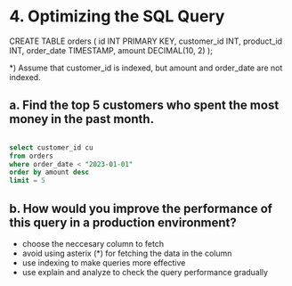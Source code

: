 # 4. Optimizing the SQL Query

CREATE TABLE orders (
id INT PRIMARY KEY,
customer_id INT,
product_id INT,
order_date TIMESTAMP,
amount DECIMAL(10, 2)
);

\*) Assume that customer_id is indexed, but amount and order_date are not indexed.

## a. Find the top 5 customers who spent the most money in the past month.

```sql

select customer_id cu
from orders
where order_date < "2023-01-01"
order by amount desc
limit = 5

```

## b. How would you improve the performance of this query in a production environment?

- choose the neccesary column to fetch
- avoid using asterix (\*) for fetching the data in the column
- use indexing to make queries more effective
- use explain and analyze to check the query performance gradually
